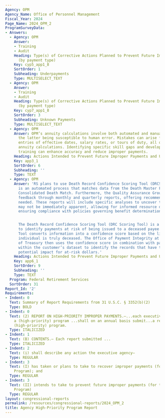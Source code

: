 ```yaml
---
Agency: OPM
Agency_Name: Office of Personnel Management
Fiscal_Year: 2024
Page_Name: 2024_OPM_2
ProgramSurveyData:
- Answers:
  - Agency: OPM
    Answer:
    - Training
    - Audit
    Heading: Type(s) of Corrective Actions Planned to Prevent Future Improper Payments
      (by payment type)
    Key: cyp5_app1_8
    SortOrder: 1
    Subheading: Underpayments
    Type: MULTISELECT_TEXT
  - Agency: OPM
    Answer:
    - Training
    - Audit
    Heading: Type(s) of Corrective Actions Planned to Prevent Future Improper Payments
      (by payment type)
    Key: cyp7_app1_8
    SortOrder: 3
    Subheading: Unknown Payments
    Type: MULTISELECT_TEXT
  - Agency: OPM
    Answer: OPM’s annuity calculations involve both automated and manual components,
      the latter being susceptible to human error. Mistakes can arise from incorrect
      entries of effective dates, salary rates, or tours of duty, all of which impact
      annuity calculations. Identifying specific skill gaps and developing targeted
      training can enhance accuracy and reduce improper payments.
    Heading: Actions Intended to Prevent Future Improper Payments and Unknown Payments
    Key: app3_1
    SortOrder: 6
    Subheading: ''
    Type: TEXT
  - Agency: OPM
    Answer: 'RS plans to use Death Record Confidence Scoring Tool (DRCST).  Which
      is an automated process that matches data from the Death Master File with the
      Consolidated Death Match. Furthermore, the Quality Assurance Group will maintain
      feedback through monthly and quarterly reports, offering recommendations as
      needed. These reports will include specific analyses to uncover trends that
      may not be immediately apparent, allowing for informed resource decisions and
      ensuring compliance with policies governing benefit determinations and payments.


      The Death Record Confidence Scoring Tool (DRC Scoring Tool) is a product used
      to identify payments at risk of being issued to a deceased payee.  The DRC Scoring
      Tool converts information into a confidence score based on the likelihood the
      individual is truly deceased. The Office of Payment Integrity at the Department
      of Treasury then uses the confidence score in combination with payment information
      within the customer’s dataset to identify the records that have the greatest
      potential impact for at-risk dollars.'
    Heading: Actions Intended to Prevent Future Improper Payments and Unknown Payments
    Key: app6_1
    SortOrder: 9
    Subheading: ''
    Type: TEXT
  Program: Federal Retirement Services
  SortOrder: 31
Report_Id: '2'
Requirements:
- Indent: 0
  Text: Summary of Report Requirements from 31 U.S.C. § 3352(b)(2)
  Type: BOLD
- Indent: 0
  Text: (2) REPORT ON HIGH-PRIORITY IMPROPER PAYMENTS.—...each executive agency with
    a (high-priority) program ...shall on an annual basis submit...a report on that
    (high-priority) program.
  Type: ITALICIZED
- Indent: 1
  Text: (B) CONTENTS.— Each report submitted ...
  Type: ITALICIZED
- Indent: 2
  Text: (i) shall describe any action the executive agency—
  Type: REGULAR
- Indent: 3
  Text: (I) has taken or plans to take to recover improper payments (for the High-Priority
    Program); and
  Type: REGULAR
- Indent: 3
  Text: (II) intends to take to prevent future improper payments (for the High-Priority
    Program)
  Type: REGULAR
layout: congressional-reports
permalink: /resources/congressional-reports/2024_OPM_2
title: Agency High-Priority Program Report
---
```

